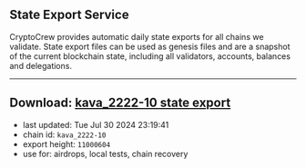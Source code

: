 ## State Export Service
CryptoCrew provides automatic daily state exports for all chains we validate. State export files can be used as genesis files and are a snapshot of the current blockchain state, including all validators, accounts, balances and delegations.

---
**Download: [kava_2222-10 state export](https://dl-eu2.ccvalidators.com/SERVICE/kava/kava_2222-10_export_11000604.json)**
---

- last updated: Tue Jul 30 2024 23:19:41
- chain id: `kava_2222-10`
- export height: `11000604`
- use for: airdrops, local tests, chain recovery
